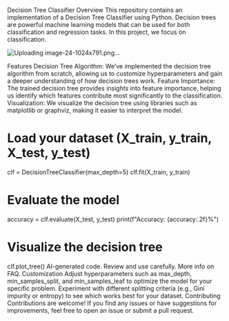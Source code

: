 Decision Tree Classifier
Overview
This repository contains an implementation of a Decision Tree Classifier using Python. Decision trees are powerful machine learning models that can be used for both classification and regression tasks. In this project, we focus on classification.

![Uploading image-24-1024x791.png…]()


Features
Decision Tree Algorithm: We’ve implemented the decision tree algorithm from scratch, allowing us to customize hyperparameters and gain a deeper understanding of how decision trees work.
Feature Importance: The trained decision tree provides insights into feature importance, helping us identify which features contribute most significantly to the classification.
Visualization: We visualize the decision tree using libraries such as matplotlib or graphviz, making it easier to interpret the model.


# Load your dataset (X_train, y_train, X_test, y_test)
clf = DecisionTreeClassifier(max_depth=5)
clf.fit(X_train, y_train)

# Evaluate the model
accuracy = clf.evaluate(X_test, y_test)
print(f"Accuracy: {accuracy:.2f}%")

# Visualize the decision tree
clf.plot_tree()
AI-generated code. Review and use carefully. More info on FAQ.
Customization
Adjust hyperparameters such as max_depth, min_samples_split, and min_samples_leaf to optimize the model for your specific problem.
Experiment with different splitting criteria (e.g., Gini impurity or entropy) to see which works best for your dataset.
Contributing
Contributions are welcome! If you find any issues or have suggestions for improvements, feel free to open an issue or submit a pull request.
